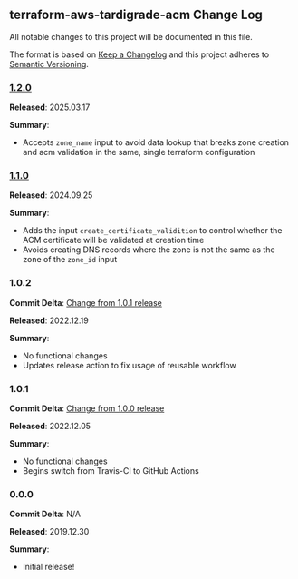 ## terraform-aws-tardigrade-acm Change Log

All notable changes to this project will be documented in this file.

The format is based on [Keep a Changelog](http://keepachangelog.com/) and this project adheres to [Semantic Versioning](http://semver.org/).

### [1.2.0](https://github.com/plus3it/terraform-aws-tardigrade-ec2-account/releases/tag/1.2.0)

**Released**: 2025.03.17

**Summary**:

*   Accepts `zone_name` input to avoid data lookup that breaks zone creation and
    acm validation in the same, single terraform configuration

### [1.1.0](https://github.com/plus3it/terraform-aws-tardigrade-ec2-account/releases/tag/1.1.0)

**Released**: 2024.09.25

**Summary**:

*   Adds the input `create_certificate_validition` to control whether the ACM certificate
    will be validated at creation time
*   Avoids creating DNS records where the zone is not the same as the zone of the
    `zone_id` input

### 1.0.2

**Commit Delta**: [Change from 1.0.1 release](https://github.com/plus3it/terraform-aws-tardigrade-acm/compare/1.0.1...1.0.2)

**Released**: 2022.12.19

**Summary**:

*   No functional changes
*   Updates release action to fix usage of reusable workflow

### 1.0.1

**Commit Delta**: [Change from 1.0.0 release](https://github.com/plus3it/terraform-aws-tardigrade-acm/compare/1.0.0...1.0.1)

**Released**: 2022.12.05

**Summary**:

*   No functional changes
*   Begins switch from Travis-CI to GitHub Actions

### 0.0.0

**Commit Delta**: N/A

**Released**: 2019.12.30

**Summary**:

*   Initial release!
